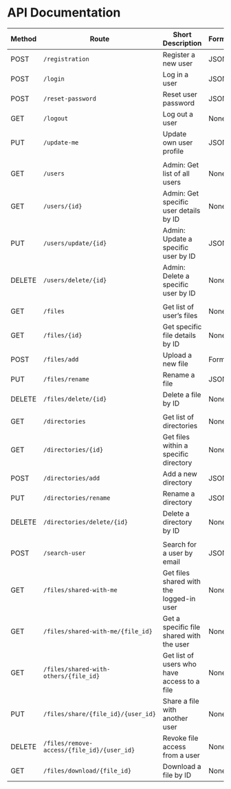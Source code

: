 # API Documentation

| Method | Route                                      | Short Description                           | Formdata/JSON | Body Fields                      |
| ------ | ------------------------------------------ | ------------------------------------------- | ------------- | -------------------------------- |
| POST   | `/registration`                            | Register a new user                         | JSON          | `email`, `password`, `name`      |
| POST   | `/login`                                   | Log in a user                               | JSON          | `email`, `password`              |
| POST   | `/reset-password`                          | Reset user password                         | JSON          | `email`                          |
| GET    | `/logout`                                  | Log out a user                              | None          | None                             |
| PUT    | `/update-me`                               | Update own user profile                     | JSON          | `email`, `name`                  |
|        |                                            |                                             |               |                                  |
| GET    | `/users`                                   | Admin: Get list of all users                | None          | None                             |
| GET    | `/users/{id}`                              | Admin: Get specific user details by ID      | None          | None                             |
| PUT    | `/users/update/{id}`                       | Admin: Update a specific user by ID         | JSON          | `name`, `email`                  |
| DELETE | `/users/delete/{id}`                       | Admin: Delete a specific user by ID         | None          | None                             |
|        |                                            |                                             |               |                                  |
| GET    | `/files`                                   | Get list of user’s files                    | None          | None                             |
| GET    | `/files/{id}`                              | Get specific file details by ID             | None          | None                             |
| POST   | `/files/add`                               | Upload a new file                           | Formdata      | `file`, `directory_id`(optional) |
| PUT    | `/files/rename`                            | Rename a file                               | JSON          | `file_id`, `new_name`            |
| DELETE | `/files/delete/{id}`                       | Delete a file by ID                         | None          | None                             |
|        |                                            |                                             |               |                                  |
| GET    | `/directories`                             | Get list of directories                     | None          | None                             |
| GET    | `/directories/{id}`                        | Get files within a specific directory       | None          | None                             |
| POST   | `/directories/add`                         | Add a new directory                         | JSON          | `name`, `parent_id`              |
| PUT    | `/directories/rename`                      | Rename a directory                          | JSON          | `directory_id`, `new_name`       |
| DELETE | `/directories/delete/{id}`                 | Delete a directory by ID                    | None          | None                             |
|        |                                            |                                             |               |                                  |
| POST   | `/search-user`                             | Search for a user by email                  | JSON          | `email`                          |
| GET    | `/files/shared-with-me`                    | Get files shared with the logged-in user    | None          | None                             |
| GET    | `/files/shared-with-me/{file_id}`          | Get a specific file shared with the user    | None          | None                             |
| GET    | `/files/shared-with-others/{file_id}`      | Get list of users who have access to a file | None          | None                             |
| PUT    | `/files/share/{file_id}/{user_id}`         | Share a file with another user              | None          | None                             |
| DELETE | `/files/remove-access/{file_id}/{user_id}` | Revoke file access from a user              | None          | None                             |
| GET    | `/files/download/{file_id}`                | Download a file by ID                       | None          | None                             |
